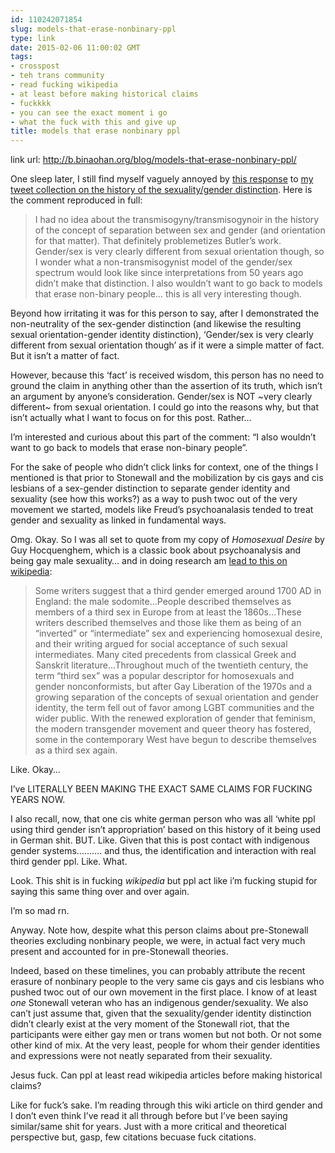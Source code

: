 ```yaml
---
id: 110242071854
slug: models-that-erase-nonbinary-ppl
type: link
date: 2015-02-06 11:00:02 GMT
tags:
- crosspost
- teh trans community
- read fucking wikipedia
- at least before making historical claims
- fuckkkk
- you can see the exact moment i go
- what the fuck with this and give up
title: models that erase nonbinary ppl
---
```

link url: http://b.binaohan.org/blog/models-that-erase-nonbinary-ppl/

<p>One sleep later, I still find myself vaguely annoyed by <a href="http://biyuti.com/29">this response</a> to <a href="http://biyuti.com/22">my tweet collection on the history of the sexuality/gender distinction</a>. Here is the comment reproduced in full:</p>

<blockquote><p>I had no idea about the transmisogyny/transmisogynoir in the history of the concept of separation between sex and gender (and orientation for that matter). That definitely problemetizes Butler’s work. Gender/sex is very clearly different from sexual orientation though, so I wonder what a non-transmisogynist model of the gender/sex spectrum would look like since interpretations from 50 years ago didn’t make that distinction. I also wouldn’t want to go back to models that erase non-binary people… this is all very interesting though.</p></blockquote>

<p>Beyond how irritating it was for this person to say, after I demonstrated the non-neutrality of the sex-gender distinction (and likewise the resulting sexual orientation-gender identity distinction), ‘Gender/sex is very clearly different from sexual orientation though’ as if it were a simple matter of fact. But it isn’t a matter of fact.</p>

<p>However, because this ‘fact’ is received wisdom, this person has no need to ground the claim in anything other than the assertion of its truth, which isn’t an argument by anyone’s consideration. Gender/sex is NOT ~very clearly different~ from sexual orientation. I could go into the reasons why, but that isn’t actually what I want to focus on for this post. Rather…</p>

<p>I’m interested and curious about this part of the comment: “I also wouldn’t want to go back to models that erase non-binary people”.</p>

<p>For the sake of people who didn’t click links for context, one of the things I mentioned is that prior to Stonewall and the mobilization by cis gays and cis lesbians of a sex-gender distinction to separate gender identity and sexuality (see how this works?) as a way to push twoc out of the very movement we started, models like Freud’s psychoanalasis tended to treat gender and sexuality as linked in fundamental ways.</p>

<p>Omg. Okay. So I was all set to quote from my copy of <em>Homosexual Desire</em> by Guy Hocquenghem, which is a classic book about psychoanalysis and being gay male sexuality… and in doing research am <a href="http://biyuti.com/2a">lead to this on wikipedia</a>:</p>

<blockquote><p>Some writers suggest that a third gender emerged around 1700 AD in England: the male sodomite…People described themselves as members of a third sex in Europe from at least the 1860s…These writers described themselves and those like them as being of an “inverted” or “intermediate” sex and experiencing homosexual desire, and their writing argued for social acceptance of such sexual intermediates. Many cited precedents from classical Greek and Sanskrit literature…Throughout much of the twentieth century, the term “third sex” was a popular descriptor for homosexuals and gender nonconformists, but after Gay Liberation of the 1970s and a growing separation of the concepts of sexual orientation and gender identity, the term fell out of favor among LGBT communities and the wider public. With the renewed exploration of gender that feminism, the modern transgender movement and queer theory has fostered, some in the contemporary West have begun to describe themselves as a third sex again.</p></blockquote>

<p>Like. Okay…</p>

<p>I’ve LITERALLY BEEN MAKING THE EXACT SAME CLAIMS FOR FUCKING YEARS NOW.</p>

<p>I also recall, now, that one cis white german person who was all ‘white ppl using third gender isn’t appropriation’ based on this history of it being used in German shit. BUT. Like. Given that this is post contact with indigenous gender systems………. and thus, the identification and interaction with real third gender ppl. Like. What.</p>

<p>Look. This shit is in fucking <em>wikipedia</em> but ppl act like i’m fucking stupid for saying this same thing over and over again.</p>

<p>I’m so mad rn.</p>

<p>Anyway. Note how, despite what this person claims about pre-Stonewall theories excluding nonbinary people, we were, in actual fact very much present and accounted for in pre-Stonewall theories.</p>

<p>Indeed, based on these timelines, you can probably attribute the recent erasure of nonbinary people to the very same cis gays and cis lesbians who pushed twoc out of our own movement in the first place. I know of at least <em>one</em> Stonewall veteran who has an indigenous gender/sexuality. We also can’t just assume that, given that the sexuality/gender identity distinction didn’t clearly exist at the very moment of the Stonewall riot, that the participants were either gay men or trans women but not both. Or not some other kind of mix. At the very least, people for whom their gender identities and expressions were not neatly separated from their sexuality.</p>

<p>Jesus fuck. Can ppl at least read wikipedia articles before making historical claims?</p>

<p>Like for fuck’s sake. I’m reading through this wiki article on third gender and I don’t even think I’ve read it all through before but I’ve been saying similar/same shit for years. Just with a more critical and theoretical perspective but, gasp, few citations becuase fuck citations.</p>
<br><br>